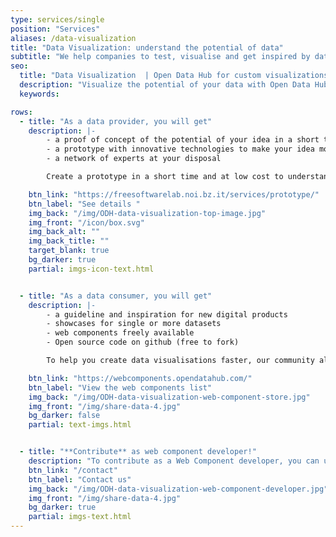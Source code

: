 ```yaml
---
type: services/single
position: "Services"
aliases: /data-visualization
title: "Data Visualization: understand the potential of data"
subtitle: "We help companies to test, visualise and get inspired by data to make their ideas concrete and valuable."
seo:
  title: "Data Visualization  | Open Data Hub for custom visualizations"
  description: "Visualize the potential of your data with Open Data Hub. We help organizations test, visualize and create custom visualizations using powerful data tools."
  keywords:

rows:
  - title: "As a data provider, you will get"
    description: |-
        - a proof of concept of the potential of your idea in a short time and at low cost 
        - a prototype with innovative technologies to make your idea more concrete and valuable
        - a network of experts at your disposal

        Create a prototype in a short time and at low cost to understand the potential of your idea: through a network of experts, the <a style="text-decoration: underline;" href="https://freesoftwarelab.noi.bz.it/" target="_blank">Free Software Lab</a> helps you to develop a prototype with innovative technologies that makes your idea more concrete and valuable.

    btn_link: "https://freesoftwarelab.noi.bz.it/services/prototype/"
    btn_label: "See details "
    img_back: "/img/ODH-data-visualization-top-image.jpg"
    img_front: "/icon/box.svg"
    img_back_alt: ""
    img_back_title: ""
    target_blank: true
    bg_darker: true
    partial: imgs-icon-text.html


  - title: "As a data consumer, you will get"
    description: |-
        - a guideline and inspiration for new digital products
        - showcases for single or more datasets
        - web components freely available
        - Open source code on github (free to fork)

        To help you create data visualisations faster, our community already developed a set of components using data provided by the Open Data Hub. You can find a list of web components ready to be used on the Open Data Hub Web Components Store.

    btn_link: "https://webcomponents.opendatahub.com/"
    btn_label: "View the web components list"
    img_back: "/img/ODH-data-visualization-web-component-store.jpg"
    img_front: "/img/share-data-4.jpg"
    bg_darker: false
    partial: text-imgs.html


  - title: "**Contribute** as web component developer!"
    description: "To contribute as a Web Component developer, you can use all the resources available in the Open Data Hub to create new Web components. Data is freely accessible and can be used for your own projects. For closer cooperation, do not hesitate to contact us."
    btn_link: "/contact"
    btn_label: "Contact us"
    img_back: "/img/ODH-data-visualization-web-component-developer.jpg"
    img_front: "/img/share-data-4.jpg"
    bg_darker: true
    partial: imgs-text.html
---
```


